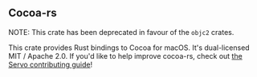 Cocoa-rs
--------

NOTE: This crate has been deprecated in favour of the `objc2` crates.

This crate provides Rust bindings to Cocoa for macOS. It's dual-licensed MIT /
Apache 2.0. If you'd like to help improve cocoa-rs, check out [the Servo
contributing guide](https://github.com/servo/servo/blob/main/CONTRIBUTING.md)!

